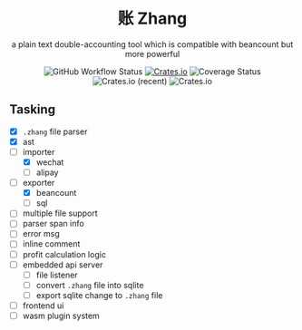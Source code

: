 <div align="center">
    <h1>账 Zhang</h1>
    <p>a plain text double-accounting tool which is compatible with beancount but more powerful</p>
    <img alt="GitHub Workflow Status" src="https://img.shields.io/github/workflow/status/kilerd/zhang/Develop%20Build"> <a href="https://crates.io/crates/zhang"><img alt="Crates.io" src="https://img.shields.io/crates/v/zhang"></a> <img src='https://coveralls.io/repos/github/Kilerd/zhang/badge.svg?branch=main' alt='Coverage Status' /> <img alt="Crates.io (recent)" src="https://img.shields.io/crates/dr/zhang"> <img alt="Crates.io" src="https://img.shields.io/crates/l/zhang">
</div>

## Tasking
- [x] `.zhang` file parser
- [x] ast
- [ ] importer
  - [x] wechat
  - [ ] alipay
- [ ] exporter
  - [x] beancount
  - [ ] sql
- [ ] multiple file support
- [ ] parser span info
- [ ] error msg
- [ ] inline comment
- [ ] profit calculation logic
- [ ] embedded api server
  - [ ] file listener
  - [ ] convert `.zhang` file into sqlite
  - [ ] export sqlite change to `.zhang` file
- [ ] frontend ui
- [ ] wasm plugin system